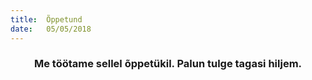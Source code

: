 ```yaml
---
title:  Õppetund
date:   05/05/2018
---
```


### <center>Me töötame sellel õppetükil. Palun tulge tagasi hiljem.</center>